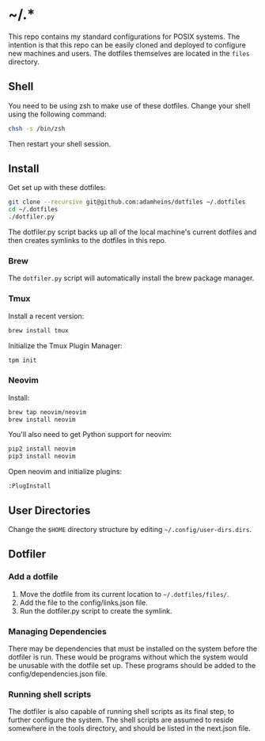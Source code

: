 # ~/.\*
This repo contains my standard configurations for POSIX systems. The intention
is that this repo can be easily cloned and deployed to configure new machines
and users. The dotfiles themselves are located in the `files` directory.

## Shell
You need to be using zsh to make use of these dotfiles. Change your shell using
the following command:

```sh
chsh -s /bin/zsh
```

Then restart your shell session.

## Install
Get set up with these dotfiles:

```sh
git clone --recursive git@github.com:adamheins/dotfiles ~/.dotfiles
cd ~/.dotfiles
./dotfiler.py
```

The dotfiler.py script backs up all of the local machine's current dotfiles and
then creates symlinks to the dotfiles in this repo.

### Brew
The `dotfiler.py` script will automatically install the brew package manager.

### Tmux
Install a recent version:

```sh
brew install tmux
```

Initialize the Tmux Plugin Manager:

```sh
tpm init
```

### Neovim
Install:

```sh
brew tap neovim/neovim
brew install neovim
```

You'll also need to get Python support for neovim:

```sh
pip2 install neovim
pip3 install neovim
```

Open neovim and initialize plugins:

```
:PlugInstall
```

## User Directories
Change the `$HOME` directory structure by editing `~/.config/user-dirs.dirs`.

## Dotfiler

### Add a dotfile
1. Move the dotfile from its current location to `~/.dotfiles/files/`.
2. Add the file to the config/links.json file.
3. Run the dotfiler.py script to create the symlink.

### Managing Dependencies
There may be dependencies that must be installed on the system before the
dotfiler is run. These would be programs without which the system would be
unusable with the dotfile set up. These programs should be added to the
config/dependencies.json file.

### Running shell scripts
The dotfiler is also capable of running shell scripts as its final step, to
further configure the system. The shell scripts are assumed to reside somewhere
in the tools directory, and should be listed in the next.json file.
